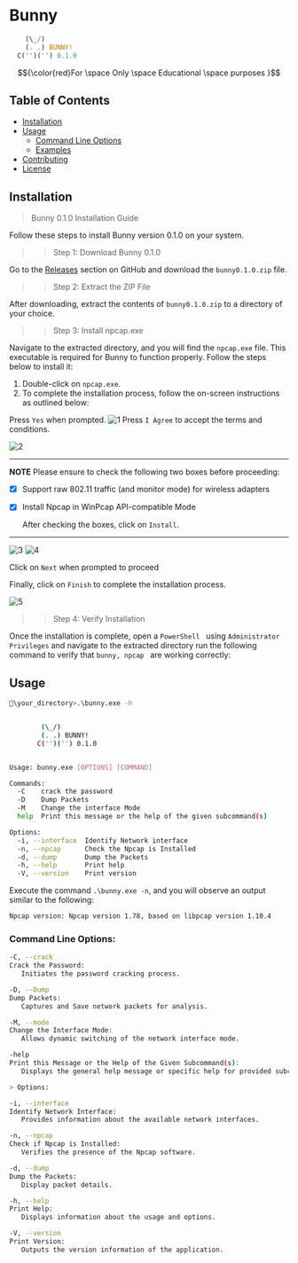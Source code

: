 # Bunny 
```rust
    (\_/)
    (. .) BUNNY!
  C('')('') 0.1.0
```
$${\color{red}For \space Only \space Educational \space purposes }$$

## Table of Contents
- [Installation](#installation)
- [Usage](#usage)
  - [Command Line Options](#command-line-options)
  - [Examples](#examples)
- [Contributing](#contributing)
- [License](#license)


## Installation
> Bunny 0.1.0 Installation Guide

Follow these steps to install Bunny version 0.1.0 on your system.

>> Step 1: Download Bunny 0.1.0

Go to the [Releases](https://github.com/your-username/bunny/releases) section on GitHub and download the `bunny0.1.0.zip` file.

>> Step 2: Extract the ZIP File

After downloading, extract the contents of `bunny0.1.0.zip` to a directory of your choice.

>> Step 3: Install npcap.exe

Navigate to the extracted directory, and you will find the `npcap.exe` file. This executable is required for Bunny to function properly. Follow the steps below to install it:

1. Double-click on `npcap.exe`.
2. To complete the installation process, follow the on-screen instructions as outlined below:
   
Press `Yes` when prompted.
![1](https://github.com/AnjeloPeiris711/Windows-For-Hacking/assets/51872510/07a43637-5745-4ff6-ba6a-a954373a0954)
Press `I Agree` to accept the terms and conditions.

![2](https://github.com/AnjeloPeiris711/Windows-For-Hacking/assets/51872510/280566d8-609d-4ac3-9db1-d082ea8c53e6)

---
**NOTE**
Please ensure to check the following two boxes before proceeding: 
- [X] Support raw 802.11 traffic (and monitor mode) for wireless adapters
- [x] Install Npcap in WinPcap API-compatible Mode

    After checking the boxes, click on `Install`.
---
![3](https://github.com/AnjeloPeiris711/Windows-For-Hacking/assets/51872510/b6554095-3d99-4bfc-bffa-ae6f2b9a8824)
![4](https://github.com/AnjeloPeiris711/Windows-For-Hacking/assets/51872510/9035efff-8fd4-4e0a-b9c1-b2de8502ca0c)

Click on `Next` when prompted to proceed

Finally, click on `Finish` to complete the installation process.

![5](https://github.com/AnjeloPeiris711/Windows-For-Hacking/assets/51872510/516c85c9-f545-40dd-81f0-928ef65dc33f)

>> Step 4: Verify Installation

Once the installation is complete, open a `PowerShell ` using `Administrator Privileges` and navigate to the extracted directory run the following command to verify that `bunny, npcap ` are working correctly:


## Usage
```bash
🐰\your_directory>.\bunny.exe -h


        (\_/)
        (. .) BUNNY!
       C('')('') 0.1.0


Usage: bunny.exe [OPTIONS] [COMMAND]

Commands:
  -C    crack the password
  -D    Dump Packets
  -M    Change the interface Mode
  help  Print this message or the help of the given subcommand(s)

Options:
  -i, --interface  Identify Network interface
  -n, --npcap      Check the Npcap is Installed
  -d, --dump       Dump the Packets
  -h, --help       Print help
  -V, --version    Print version
```
Execute the command `.\bunny.exe -n`, and you will observe an output similar to the following:
```bash
Npcap version: Npcap version 1.78, based on libpcap version 1.10.4
```
### Command Line Options:
``` bash
-C, --crack
Crack the Password:
   Initiates the password cracking process.

-D, --Dump
Dump Packets:
   Captures and Save network packets for analysis.

-M, --mode
Change the Interface Mode:
   Allows dynamic switching of the network interface mode.

-help
Print this Message or the Help of the Given Subcommand(s):
   Displays the general help message or specific help for provided subcommands.

> Options:

-i, --interface
Identify Network Interface:
   Provides information about the available network interfaces.

-n, --npcap
Check if Npcap is Installed:
   Verifies the presence of the Npcap software.

-d, --dump
Dump the Packets:
   Display packet details.

-h, --help
Print Help:
   Displays information about the usage and options.

-V, --version
Print Version:
   Outputs the version information of the application.
```
